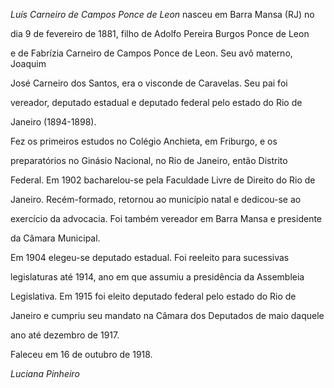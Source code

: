

*Luís Carneiro de Campos Ponce de Leon* nasceu em Barra Mansa (RJ) no

dia 9 de fevereiro de 1881, filho de Adolfo Pereira Burgos Ponce de Leon

e de Fabrízia Carneiro de Campos Ponce de Leon. Seu avô materno, Joaquim

José Carneiro dos Santos, era o visconde de Caravelas. Seu pai foi

vereador, deputado estadual e deputado federal pelo estado do Rio de

Janeiro (1894-1898).



Fez os primeiros estudos no Colégio Anchieta, em Friburgo, e os

preparatórios no Ginásio Nacional, no Rio de Janeiro, então Distrito

Federal. Em 1902 bacharelou-se pela Faculdade Livre de Direito do Rio de

Janeiro. Recém-formado, retornou ao município natal e dedicou-se ao

exercício da advocacia. Foi também vereador em Barra Mansa e presidente

da Câmara Municipal.



Em 1904 elegeu-se deputado estadual. Foi reeleito para sucessivas

legislaturas até 1914, ano em que assumiu a presidência da Assembleia

Legislativa. Em 1915 foi eleito deputado federal pelo estado do Rio de

Janeiro e cumpriu seu mandato na Câmara dos Deputados de maio daquele

ano até dezembro de 1917.



Faleceu em 16 de outubro de 1918.



*Luciana Pinheiro*



